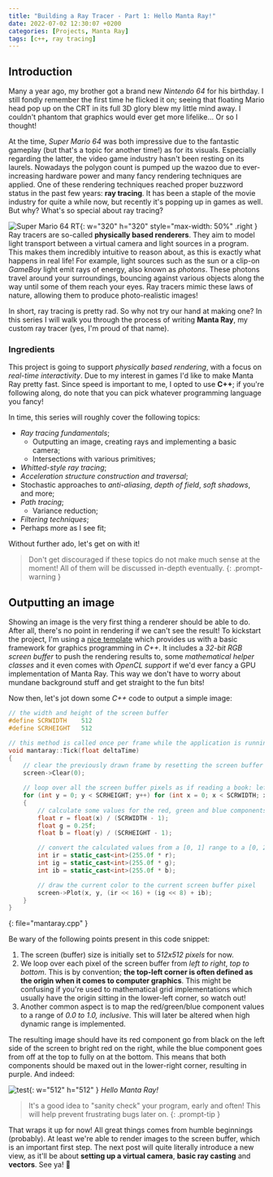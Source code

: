 ```yaml
---
title: "Building a Ray Tracer - Part 1: Hello Manta Ray!"
date: 2022-07-02 12:30:07 +0200
categories: [Projects, Manta Ray]
tags: [c++, ray tracing]
---
```


## Introduction
Many a year ago, my brother got a brand new *Nintendo 64* for his birthday. I still fondly remember the first time he flicked it on; seeing that floating Mario head pop up on the CRT in its full 3D glory blew my little mind away. I couldn't phantom that graphics would ever get more lifelike... Or so I thought!

At the time, *Super Mario 64* was both impressive due to the fantastic gameplay (but that's a topic for another time!) as for its visuals. Especially regarding the latter, the video game industry hasn't been resting on its laurels. Nowadays the polygon count is pumped up the wazoo due to ever-increasing hardware power and many fancy rendering techniques are applied. One of these rendering techniques reached proper buzzword status in the past few years: **ray tracing**. It has been a staple of the movie industry for quite a while now, but recently it's popping up in games as well. But why? What's so special about ray tracing?

![Super Mario 64 RT](https://media.techeblog.com/images/nintendo-super-mario-64-ray-tracing-modding.jpg){: w="320" h="320" style="max-width: 50%" .right }
Ray tracers are so-called **physically based renderers**. They aim to model light transport between a virtual camera and light sources in a program. This makes them incredibly intuitive to reason about, as this is exactly what happens in real life! For example, light sources such as the sun or a clip-on *GameBoy* light emit rays of energy, also known as *photons*. These photons travel around your surroundings, bouncing against various objects along the way until some of them reach your eyes. Ray tracers mimic these laws of nature, allowing them to produce photo-realistic images!

In short, ray tracing is pretty rad. So why not try our hand at making one? In this series I will walk you through the process of writing **Manta Ray**, my custom ray tracer (yes, I'm proud of that name).

### Ingredients
This project is going to support *physically based rendering*, with a focus on *real-time interactivity*. Due to my interest in games I'd like to make Manta Ray pretty fast. Since speed is important to me, I opted to use **C++**; if you're following along, do note that you can pick whatever programming language you fancy!

In time, this series will roughly cover the following topics:
- *Ray tracing fundamentals*;
  - Outputting an image, creating rays and implementing a basic camera;
  - Intersections with various primitives;
- *Whitted-style ray tracing*;
- *Acceleration structure construction and traversal*;
- Stochastic approaches to *anti-aliasing*, *depth of field*, *soft shadows*, and more;
- *Path tracing*;
  - Variance reduction;
- *Filtering techniques*;
- Perhaps more as I see fit;

Without further ado, let's get on with it!

> Don't get discouraged if these topics do not make much sense at the moment! All of them will be discussed in-depth eventually.
{: .prompt-warning }

## Outputting an image
Showing an image is the very first thing a renderer should be able to do. After all, there's no point in rendering if we can't see the result! To kickstart the project, I'm using a [nice template](https://github.com/jbikker/advgrtmpl8) which provides us with a basic framework for graphics programming in *C++*. It includes a *32-bit RGB screen buffer* to push the rendering results to, some *mathematical helper classes* and it even comes with *OpenCL support* if we'd ever fancy a GPU implementation of Manta Ray. This way we don't have to worry about mundane background stuff and get straight to the fun bits!

Now then, let's jot down some *C++* code to output a simple image:

```c++
// the width and height of the screen buffer
#define SCRWIDTH    512
#define SCRHEIGHT   512

// this method is called once per frame while the application is running
void mantaray::Tick(float deltaTime)
{
    // clear the previously drawn frame by resetting the screen buffer to black
    screen->Clear(0);

    // loop over all the screen buffer pixels as if reading a book: left->right, top->bottom
    for (int y = 0; y < SCRHEIGHT; y++) for (int x = 0; x < SCRWIDTH; x++)
    {
        // calculate some values for the red, green and blue components of a pixel
        float r = float(x) / (SCRWIDTH - 1);
        float g = 0.25f;
        float b = float(y) / (SCRHEIGHT - 1);

        // convert the calculated values from a [0, 1] range to a [0, 255] RGB range
        int ir = static_cast<int>(255.0f * r);
        int ig = static_cast<int>(255.0f * g);
        int ib = static_cast<int>(255.0f * b);

        // draw the current color to the current screen buffer pixel
        screen->Plot(x, y, (ir << 16) + (ig << 8) + ib);
    }
}
```
{: file="mantaray.cpp" }

Be wary of the following points present in this code snippet:

1. The screen (buffer) size is initially set to *512x512 pixels* for now.
2. We loop over each pixel of the screen buffer from *left to right*, *top to bottom*. This is by convention; **the top-left corner is often defined as the origin when it comes to computer graphics**. This might be confusing if you're used to mathematical grid implementations which usually have the origin sitting in the lower-left corner, so watch out!
3. Another common aspect is to map the red/green/blue component values to a range of *0.0 to 1.0, inclusive*. This will later be altered when high dynamic range is implemented.

The resulting image should have its red component go from black on the left side of the screen to bright red on the right, while the blue component goes from off at the top to fully on at the bottom. This means that both components should be maxed out in the lower-right corner, resulting in purple. And indeed:

![test](https://i.postimg.cc/G2HxcMqr/2022-07-01-hello-manta-ray.png){: w="512" h="512" }
_Hello Manta Ray!_

> It's a good idea to "sanity check" your program, early and often! This will help prevent frustrating bugs later on.
{: .prompt-tip }

That wraps it up for now! All great things comes from humble beginnings (probably). At least we're able to render images to the screen buffer, which is an important first step. The next post will quite literally introduce a new view, as it'll be about **setting up a virtual camera**, **basic ray casting** and **vectors**. See ya! 🐋